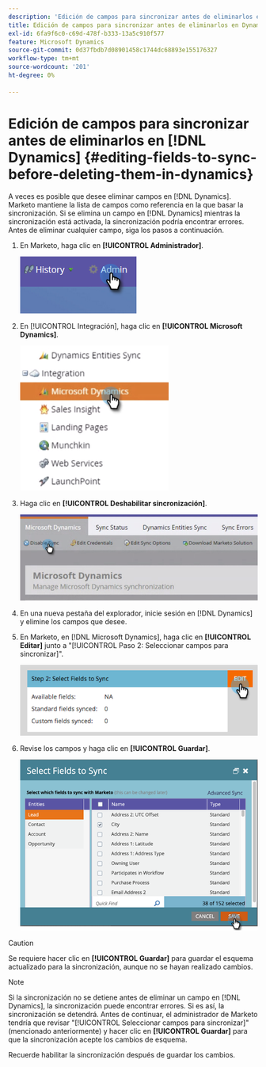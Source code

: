 ```yaml
---
description: 'Edición de campos para sincronizar antes de eliminarlos en Dynamics: documentos de Marketo, documentación del producto'
title: Edición de campos para sincronizar antes de eliminarlos en Dynamics
exl-id: 6fa9f6c0-c69d-478f-b333-13a5c910f577
feature: Microsoft Dynamics
source-git-commit: 0d37fbdb7d08901458c1744dc68893e155176327
workflow-type: tm+mt
source-wordcount: '201'
ht-degree: 0%

---
```


# Edición de campos para sincronizar antes de eliminarlos en [!DNL Dynamics] {#editing-fields-to-sync-before-deleting-them-in-dynamics}

A veces es posible que desee eliminar campos en [!DNL Dynamics]. Marketo mantiene la lista de campos como referencia en la que basar la sincronización. Si se elimina un campo en [!DNL Dynamics] mientras la sincronización está activada, la sincronización podría encontrar errores. Antes de eliminar cualquier campo, siga los pasos a continuación.

1. En Marketo, haga clic en **[!UICONTROL Administrador]**.

   ![](assets/sync-before-deleting-them-in-dynamics-1.png)

1. En [!UICONTROL Integración], haga clic en **[!UICONTROL Microsoft Dynamics]**.

   ![](assets/sync-before-deleting-them-in-dynamics-2.png)

1. Haga clic en **[!UICONTROL Deshabilitar sincronización]**.

   ![](assets/sync-before-deleting-them-in-dynamics-3.png)

1. En una nueva pestaña del explorador, inicie sesión en [!DNL Dynamics] y elimine los campos que desee.

1. En Marketo, en [!DNL Microsoft Dynamics], haga clic en **[!UICONTROL Editar]** junto a &quot;[!UICONTROL Paso 2: Seleccionar campos para sincronizar]&quot;.

   ![](assets/sync-before-deleting-them-in-dynamics-4.png)

1. Revise los campos y haga clic en **[!UICONTROL Guardar]**.

   ![](assets/sync-before-deleting-them-in-dynamics-5.png)

>[!CAUTION]
>
>Se requiere hacer clic en **[!UICONTROL Guardar]** para guardar el esquema actualizado para la sincronización, aunque no se hayan realizado cambios.

>[!NOTE]
>
>Si la sincronización no se detiene antes de eliminar un campo en [!DNL Dynamics], la sincronización puede encontrar errores. Si es así, la sincronización se detendrá. Antes de continuar, el administrador de Marketo tendría que revisar &quot;[!UICONTROL Seleccionar campos para sincronizar]&quot; (mencionado anteriormente) y hacer clic en **[!UICONTROL Guardar]** para que la sincronización acepte los cambios de esquema.

Recuerde habilitar la sincronización después de guardar los cambios.
